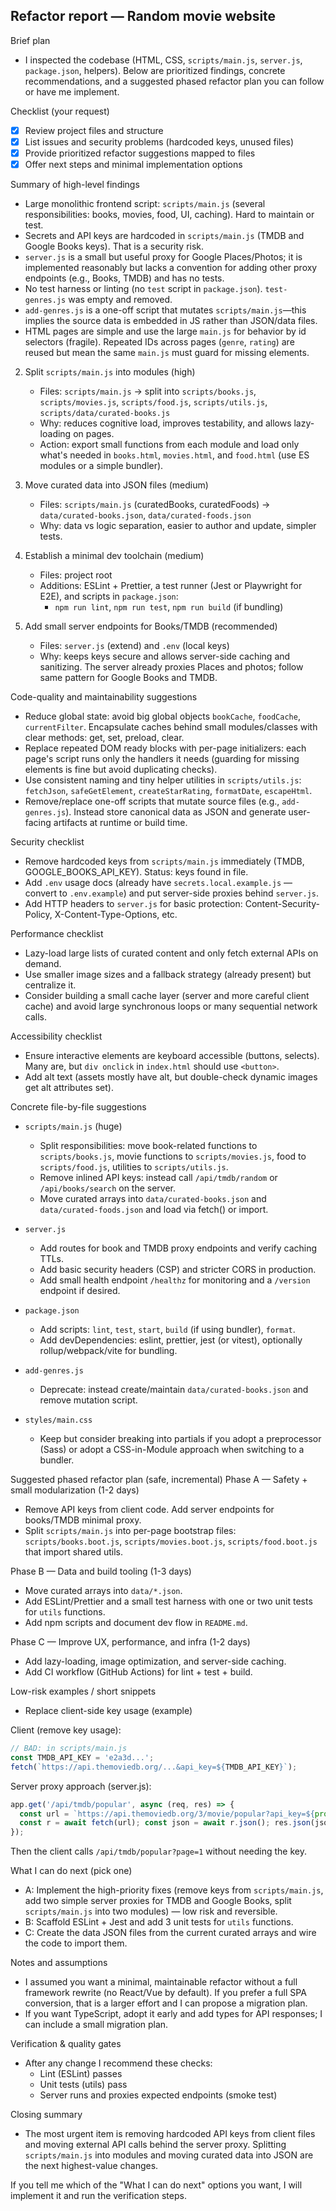 ## Refactor report — Random movie website

Brief plan
- I inspected the codebase (HTML, CSS, `scripts/main.js`, `server.js`, `package.json`, helpers). Below are prioritized findings, concrete recommendations, and a suggested phased refactor plan you can follow or have me implement.

Checklist (your request)
- [x] Review project files and structure
- [x] List issues and security problems (hardcoded keys, unused files)
- [x] Provide prioritized refactor suggestions mapped to files
- [x] Offer next steps and minimal implementation options

Summary of high-level findings
- Large monolithic frontend script: `scripts/main.js` (several responsibilities: books, movies, food, UI, caching). Hard to maintain or test.
- Secrets and API keys are hardcoded in `scripts/main.js` (TMDB and Google Books keys). That is a security risk.
- `server.js` is a small but useful proxy for Google Places/Photos; it is implemented reasonably but lacks a convention for adding other proxy endpoints (e.g., Books, TMDB) and has no tests.
- No test harness or linting (no `test` script in `package.json`). `test-genres.js` was empty and removed.
- `add-genres.js` is a one-off script that mutates `scripts/main.js`—this implies the source data is embedded in JS rather than JSON/data files.
- HTML pages are simple and use the large `main.js` for behavior by id selectors (fragile). Repeated IDs across pages (`genre`, `rating`) are reused but mean the same `main.js` must guard for missing elements.



2. Split `scripts/main.js` into modules (high)
   - Files: `scripts/main.js` -> split into `scripts/books.js`, `scripts/movies.js`, `scripts/food.js`, `scripts/utils.js`, `scripts/data/curated-books.js`
   - Why: reduces cognitive load, improves testability, and allows lazy-loading on pages.
   - Action: export small functions from each module and load only what's needed in `books.html`, `movies.html`, and `food.html` (use ES modules or a simple bundler).

3. Move curated data into JSON files (medium)
   - Files: `scripts/main.js` (curatedBooks, curatedFoods) -> `data/curated-books.json`, `data/curated-foods.json`
   - Why: data vs logic separation, easier to author and update, simpler tests.

4. Establish a minimal dev toolchain (medium)
   - Files: project root
   - Additions: ESLint + Prettier, a test runner (Jest or Playwright for E2E), and scripts in `package.json`:
     - `npm run lint`, `npm run test`, `npm run build` (if bundling)

5. Add small server endpoints for Books/TMDB (recommended)
   - Files: `server.js` (extend) and `.env` (local keys)
   - Why: keeps keys secure and allows server-side caching and sanitizing. The server already proxies Places and photos; follow same pattern for Google Books and TMDB.

Code-quality and maintainability suggestions
- Reduce global state: avoid big global objects `bookCache`, `foodCache`, `currentFilter`. Encapsulate caches behind small modules/classes with clear methods: get, set, preload, clear.
- Replace repeated DOM ready blocks with per-page initializers: each page's script runs only the handlers it needs (guarding for missing elements is fine but avoid duplicating checks).
- Use consistent naming and tiny helper utilities in `scripts/utils.js`: `fetchJson`, `safeGetElement`, `createStarRating`, `formatDate`, `escapeHtml`.
- Remove/replace one-off scripts that mutate source files (e.g., `add-genres.js`). Instead store canonical data as JSON and generate user-facing artifacts at runtime or build time.

Security checklist
- Remove hardcoded keys from `scripts/main.js` immediately (TMDB, GOOGLE_BOOKS_API_KEY). Status: keys found in file.
- Add `.env` usage docs (already have `secrets.local.example.js` — convert to `.env.example`) and put server-side proxies behind `server.js`.
- Add HTTP headers to `server.js` for basic protection: Content-Security-Policy, X-Content-Type-Options, etc.

Performance checklist
- Lazy-load large lists of curated content and only fetch external APIs on demand.
- Use smaller image sizes and a fallback strategy (already present) but centralize it.
- Consider building a small cache layer (server and more careful client cache) and avoid large synchronous loops or many sequential network calls.

Accessibility checklist
- Ensure interactive elements are keyboard accessible (buttons, selects). Many are, but `div onclick` in `index.html` should use `<button>`.
- Add alt text (assets mostly have alt, but double-check dynamic images get alt attributes set).

Concrete file-by-file suggestions
- `scripts/main.js` (huge)
  - Split responsibilities: move book-related functions to `scripts/books.js`, movie functions to `scripts/movies.js`, food to `scripts/food.js`, utilities to `scripts/utils.js`.
  - Remove inlined API keys: instead call `/api/tmdb/random` or `/api/books/search` on the server.
  - Move curated arrays into `data/curated-books.json` and `data/curated-foods.json` and load via fetch() or import.

- `server.js`
  - Add routes for book and TMDB proxy endpoints and verify caching TTLs.
  - Add basic security headers (CSP) and stricter CORS in production.
  - Add small health endpoint `/healthz` for monitoring and a `/version` endpoint if desired.

- `package.json`
  - Add scripts: `lint`, `test`, `start`, `build` (if using bundler), `format`.
  - Add devDependencies: eslint, prettier, jest (or vitest), optionally rollup/webpack/vite for bundling.

- `add-genres.js`
  - Deprecate: instead create/maintain `data/curated-books.json` and remove mutation script.

- `styles/main.css`
  - Keep but consider breaking into partials if you adopt a preprocessor (Sass) or adopt a CSS-in-Module approach when switching to a bundler.

Suggested phased refactor plan (safe, incremental)
Phase A — Safety + small modularization (1-2 days)
- Remove API keys from client code. Add server endpoints for books/TMDB minimal proxy.
- Split `scripts/main.js` into per-page bootstrap files: `scripts/books.boot.js`, `scripts/movies.boot.js`, `scripts/food.boot.js` that import shared utils.

Phase B — Data and build tooling (1-3 days)
- Move curated arrays into `data/*.json`.
- Add ESLint/Prettier and a small test harness with one or two unit tests for `utils` functions.
- Add npm scripts and document dev flow in `README.md`.

Phase C — Improve UX, performance, and infra (1-2 days)
- Add lazy-loading, image optimization, and server-side caching.
- Add CI workflow (GitHub Actions) for lint + test + build.

Low-risk examples / short snippets
- Replace client-side key usage (example)

Client (remove key usage):
```js
// BAD: in scripts/main.js
const TMDB_API_KEY = 'e2a3d...';
fetch(`https://api.themoviedb.org/...&api_key=${TMDB_API_KEY}`);
```

Server proxy approach (server.js):
```js
app.get('/api/tmdb/popular', async (req, res) => {
  const url = `https://api.themoviedb.org/3/movie/popular?api_key=${process.env.TMDB_API_KEY}&page=${req.query.page||1}`;
  const r = await fetch(url); const json = await r.json(); res.json(json);
});
```

Then the client calls `/api/tmdb/popular?page=1` without needing the key.

What I can do next (pick one)
- A: Implement the high-priority fixes (remove keys from `scripts/main.js`, add two simple server proxies for TMDB and Google Books, split `scripts/main.js` into two modules) — low risk and reversible.
- B: Scaffold ESLint + Jest and add 3 unit tests for `utils` functions.
- C: Create the data JSON files from the current curated arrays and wire the code to import them.

Notes and assumptions
- I assumed you want a minimal, maintainable refactor without a full framework rewrite (no React/Vue by default). If you prefer a full SPA conversion, that is a larger effort and I can propose a migration plan.
- If you want TypeScript, adopt it early and add types for API responses; I can include a small migration plan.

Verification & quality gates
- After any change I recommend these checks:
  - Lint (ESLint) passes
  - Unit tests (utils) pass
  - Server runs and proxies expected endpoints (smoke test)

Closing summary
- The most urgent item is removing hardcoded API keys from client files and moving external API calls behind the server proxy. Splitting `scripts/main.js` into modules and moving curated data into JSON are the next highest-value changes.

If you tell me which of the "What I can do next" options you want, I will implement it and run the verification steps.
